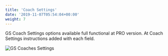 ```yaml
---
title: 'Coach Settings'
date: '2019-11-07T05:54:04+00:00'
weight: 7
---
```


GS Coach Settings options available full functional at PRO version. At Coach Settings instructions added with each field.

 ![GS Coaches Settings](http://coach.gsplugins.com/wp-content/uploads/2015/11/GS_Coaches_Settings.png "GS Coaches Settings") 